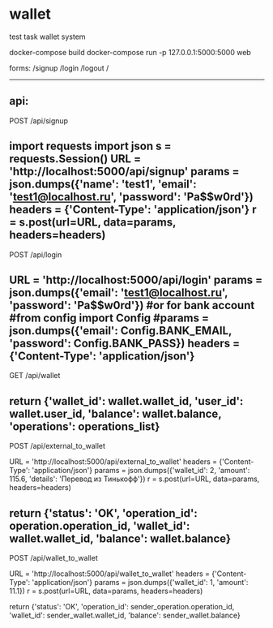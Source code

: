 # wallet
test task wallet system


docker-compose build
docker-compose run -p 127.0.0.1:5000:5000 web


forms:
/signup
/login
/logout
/

--------------------
api:
-----------------
POST /api/signup

import requests
import json
s = requests.Session()
URL = 'http://localhost:5000/api/signup'
params = json.dumps({'name': 'test1', 'email': 'test1@localhost.ru', 'password': 'Pa$$w0rd'})
headers = {'Content-Type': 'application/json'}
r = s.post(url=URL, data=params, headers=headers)
----------------
POST /api/login

URL = 'http://localhost:5000/api/login'
params = json.dumps({'email': 'test1@localhost.ru', 'password': 'Pa$$w0rd'})
#or for bank account
#from config import Config
#params = json.dumps({'email': Config.BANK_EMAIL, 'password': Config.BANK_PASS})
headers = {'Content-Type': 'application/json'}
------------------
GET /api/wallet

return {'wallet_id': wallet.wallet_id, 'user_id': wallet.user_id, 'balance': wallet.balance, 'operations': operations_list}
--------------------
POST /api/external_to_wallet

URL = 'http://localhost:5000/api/external_to_wallet'
headers = {'Content-Type': 'application/json'}
params = json.dumps({'wallet_id': 2, 'amount': 115.6, 'details': 'Перевод из Тинькофф'})
r = s.post(url=URL, data=params, headers=headers)
    
return {'status': 'OK', 'operation_id': operation.operation_id, 'wallet_id': wallet.wallet_id, 'balance': wallet.balance}
---------------------
POST /api/wallet_to_wallet

URL = 'http://localhost:5000/api/wallet_to_wallet'
headers = {'Content-Type': 'application/json'}
params = json.dumps({'wallet_id': 1, 'amount': 11.1})
r = s.post(url=URL, data=params, headers=headers)

return {'status': 'OK', 'operation_id': sender_operation.operation_id, 'wallet_id': sender_wallet.wallet_id, 'balance': sender_wallet.balance}
